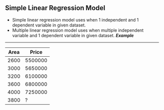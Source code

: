 Simple Linear Regression Model
---
- Simple linear regression model uses when 1 independent and 1 dependent variable in given dataset.
- Multiple linear regression model uses when multiple independent variable and 1 dependent variable in given dataset.
***Example***
- --

| Area |Price|
|------|------|
| 2600 |5500000|
| 3000 |5650000|
| 3200 |6100000|
| 3600 |6800000|
|4000|7250000|
|3800|?|

